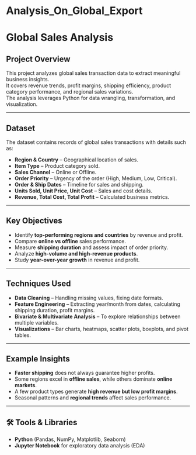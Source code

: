 # Analysis_On_Global_Export

# Global Sales Analysis

## Project Overview
This project analyzes global sales transaction data to extract meaningful business insights.  
It covers revenue trends, profit margins, shipping efficiency, product category performance, and regional sales variations.  
The analysis leverages Python for data wrangling, transformation, and visualization.

---

##  Dataset
The dataset contains records of global sales transactions with details such as:
- **Region & Country** – Geographical location of sales.
- **Item Type** – Product category sold.
- **Sales Channel** – Online or Offline.
- **Order Priority** – Urgency of the order (High, Medium, Low, Critical).
- **Order & Ship Dates** – Timeline for sales and shipping.
- **Units Sold, Unit Price, Unit Cost** – Sales and cost details.
- **Revenue, Total Cost, Total Profit** – Calculated business metrics.

---

##  Key Objectives
- Identify **top-performing regions and countries** by revenue and profit.
- Compare **online vs offline** sales performance.
- Measure **shipping duration** and assess impact of order priority.
- Analyze **high-volume and high-revenue products**.
- Study **year-over-year growth** in revenue and profit.

---

##  Techniques Used
- **Data Cleaning** – Handling missing values, fixing date formats.
- **Feature Engineering** – Extracting year/month from dates, calculating shipping duration, profit margins.
- **Bivariate & Multivariate Analysis** – To explore relationships between multiple variables.
- **Visualizations** – Bar charts, heatmaps, scatter plots, boxplots, and pivot tables.

---

##  Example Insights
- **Faster shipping** does not always guarantee higher profits.
- Some regions excel in **offline sales**, while others dominate **online markets**.
- A few product types generate **high revenue but low profit margins**.
- Seasonal patterns and **regional trends** affect sales performance.

---

## 🛠 Tools & Libraries
- **Python** (Pandas, NumPy, Matplotlib, Seaborn)
- **Jupyter Notebook** for exploratory data analysis (EDA)
